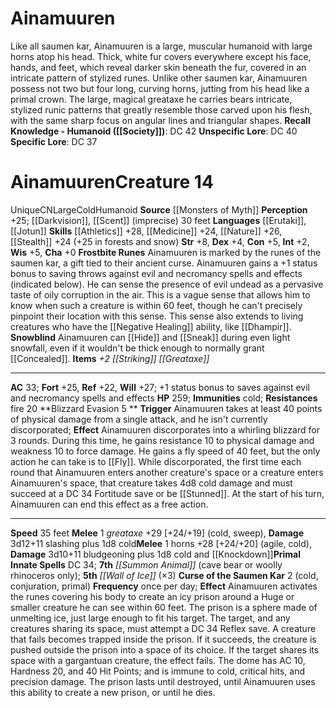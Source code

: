 ﻿---
ac: '33'
alignment: CN
all_resistance: null
burrow_speed: null
charisma: '+0'
climb_speed: null
constitution: '+5'
creature_ability:
- Blizzard Evasion
- Curse of the Saumen Kar
- Frostbite Runes
- Snowblind
creature_family: null
description: 'Like all saumen kar, Ainamuuren is a large, muscular humanoid with large
  horns atop his head. Thick, white fur covers everywhere except his face, hands,
  and feet, which reveal darker skin beneath the fur, covered in an intricate pattern
  of stylized runes. Unlike other saumen kar, Ainamuuren possess not two but four
  long, curving horns, jutting from his head like a primal crown. The large, magical
  greataxe he carries bears intricate, stylized runic patterns that greatly resemble
  those carved upon his flesh, with the same sharp focus on angular lines and triangular
  shapes.<br/><br/><b><u>Recall Knowledge - Humanoid</u> ( [[DATABASE/skill/Society|Society]]
  )</b>: DC 42<br/><b><u>Unspecific Lore</u></b>: DC 40<br/><b><u>Specific Lore</u></b>:
  DC 37'
dexterity: '+4'
element: null
fly_speed: null
fortitude: '+25'
hardness: null
hp: '259'
id: '1721'
immunity:
- '[[DATABASE/trait/Cold|cold]]'
intelligence: '+2'
land_speed: '35'
language:
- '[[DATABASE/language/Erutaki|Erutaki]]'
- '[[DATABASE/language/Jotun|Jotun]]'
level: '14'
max_speed: '35'
name: Ainamuuren
perception: '+25'
rarity: Unique
reflex: '+22'
resistance:
- '[[DATABASE/trait/Fire|fire]] 20'
rus_type_level: null
school: null
sense:
- '[[DATABASE/monsterability/Darkvision|darkvision]]'
- '[[DATABASE/monsterability/Scent|scent]] (imprecise) 30 feet'
size: Large
skill:
- '[[DATABASE/skill/Athletics|Athletics]] +28'
- '[[DATABASE/skill/Medicine|Medicine]] +24'
- '[[DATABASE/skill/Nature|Nature]] +26'
- '[[DATABASE/skill/Stealth|Stealth]] +24'
source: '[[DATABASE/source/Monsters of Myth|Monsters of Myth]]'
speed:
- 35 feet
spell:
- '[[DATABASE/spell/Summon Animal|Summon Animal]]'
- '[[DATABASE/spell/Wall of Ice|Wallof Ice]]'
strength: '+8'
strength_req: '8'
strongest_save:
- Will
swim_speed: null
trait:
- '[[DATABASE/trait/Cold|Cold]]'
- '[[DATABASE/trait/Humanoid|Humanoid]]'
- '[[DATABASE/trait/Unique|Unique]]'
type: Creature
vision: Darkvision
weakest_save:
- Reflex
weakness: null
will: '+27'
wisdom: '+5'

---
# Ainamuuren

Like all saumen kar, Ainamuuren is a large, muscular humanoid with large horns atop his head. Thick, white fur covers everywhere except his face, hands, and feet, which reveal darker skin beneath the fur, covered in an intricate pattern of stylized runes. Unlike other saumen kar, Ainamuuren possess not two but four long, curving horns, jutting from his head like a primal crown. The large, magical greataxe he carries bears intricate, stylized runic patterns that greatly resemble those carved upon his flesh, with the same sharp focus on angular lines and triangular shapes.
**Recall Knowledge - Humanoid ([[Society]])**: DC 42
**Unspecific Lore**: DC 40
**Specific Lore**: DC 37

# Ainamuuren<span class="item-type">Creature 14</span>

<span class="trait-unique item-trait">Unique</span><span class="trait-alignment item-trait">CN</span><span class="trait-size item-trait">Large</span><span class="item-trait">Cold</span><span class="item-trait">Humanoid</span>
**Source** [[Monsters of Myth]]
**Perception** +25; [[Darkvision]], [[Scent]] (imprecise) 30 feet
**Languages** [[Erutaki]], [[Jotun]]
**Skills** [[Athletics]] +28, [[Medicine]] +24, [[Nature]] +26, [[Stealth]] +24 (+25 in forests and snow)
**Str** +8, **Dex** +4, **Con** +5, **Int** +2, **Wis** +5, **Cha** +0
**Frostbite Runes** Ainamuuren is marked by the runes of the saumen kar, a gift tied to their ancient curse. Ainamuuren gains a +1 status bonus to saving throws against evil and necromancy spells and effects (indicated below). He can sense the presence of evil undead as a pervasive taste of oily corruption in the air. This is a vague sense that allows him to know when such a creature is within 60 feet, though he can't precisely pinpoint their location with this sense. This sense also extends to living creatures who have the [[Negative Healing]] ability, like [[Dhampir]].
**Snowblind** Ainamuuren can [[Hide]] and [[Sneak]] during even light snowfall, even if it wouldn't be thick enough to normally grant [[Concealed]].
**Items** _+2 [[Striking]] [[Greataxe]]_

---
**AC** 33; **Fort** +25, **Ref** +22, **Will** +27; +1 status bonus to saves against evil and necromancy spells and effects
**HP** 259; **Immunities** cold; **Resistances** fire 20
<span class="in-box-ability">**Blizzard Evasion <span class="action-icon">5</span> ** **Trigger** Ainamuuren takes at least 40 points of physical damage from a single attack, and he isn't currently discorporated; **Effect** Ainamuuren discorporates into a whirling blizzard for 3 rounds. During this time, he gains resistance 10 to physical damage and weakness 10 to force damage. He gains a fly speed of 40 feet, but the only action he can take is to [[Fly]]. While discorporated, the first time each round that Ainamuuren enters another creature's space or a creature enters Ainamuuren's space, that creature takes 4d8 cold damage and must succeed at a DC 34 Fortitude save or be [[Stunned]]. At the start of his turn, Ainamuuren can end this effect as a free action.</span>

---
**Speed** 35 feet
<span class="in-box-ability">**Melee** <span class="action-icon">1</span> _greataxe_ +29 [+24/+19] (cold, sweep), **Damage** 3d12+11 slashing plus 1d8 cold</span><span class="in-box-ability">**Melee** <span class="action-icon">1</span> horns +28 [+24/+20] (agile, cold), **Damage** 3d10+11 bludgeoning plus 1d8 cold and [[Knockdown]]</span>**Primal Innate Spells** DC 34; **7th** _[[Summon Animal]]_ (cave bear or woolly rhinoceros only); **5th** _[[Wall of Ice]]_ (×3)
<span class="in-box-ability">**Curse of the Saumen Kar** <span class="action-icon">2</span> (cold, conjuration, primal) **Frequency** once per day; **Effect** Ainamuuren activates the runes covering his body to create an icy prison around a Huge or smaller creature he can see within 60 feet. The prison is a sphere made of unmelting ice, just large enough to fit his target. The target, and any creatures sharing its space, must attempt a DC 34 Reflex save. A creature that fails becomes trapped inside the prison. If it succeeds, the creature is pushed outside the prison into a space of its choice. If the target shares its space with a gargantuan creature, the effect fails.
 The dome has AC 10, Hardness 20, and 40 Hit Points; and is immune to cold, critical hits, and precision damage. The prison lasts until destroyed, until Ainamuuren uses this ability to create a new prison, or until he dies.</span>